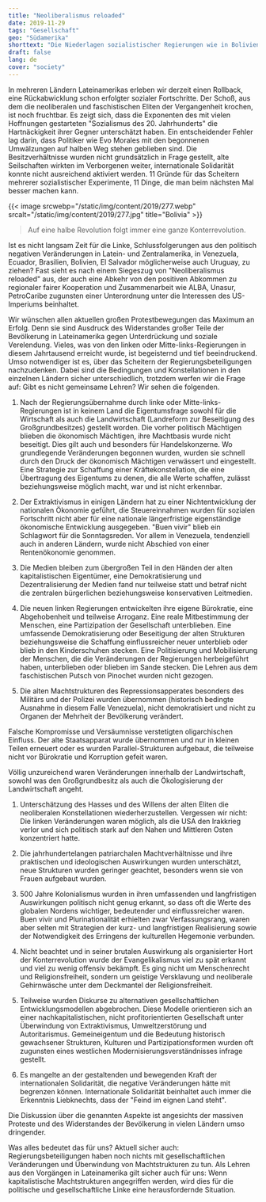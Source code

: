 ```yaml
---
title: "Neoliberalismus reloaded"
date: 2019-11-29
tags: "Gesellschaft"
geo: "Südamerika"
shorttext: "Die Niederlagen sozialistischer Regierungen wie in Bolivien sind auch darauf zurückzuführen, dass diese ihre Revolution nur halbherzig in Angriff nahmen."
draft: false
lang: de
cover: "society"
---
```


In mehreren Ländern Lateinamerikas erleben wir derzeit einen Rollback,
eine Rückabwicklung schon erfolgter sozialer Fortschritte. Der Schoß,
aus dem die neoliberalen und faschistischen Eliten der Vergangenheit
krochen, ist noch fruchtbar. Es zeigt sich, dass die Exponenten des mit
vielen Hoffnungen gestarteten "Sozialismus des 20. Jahrhunderts" die
Hartnäckigkeit ihrer Gegner unterschätzt haben. Ein entscheidender
Fehler lag darin, dass Politiker wie Evo Morales mit den begonnenen
Umwälzungen auf halben Weg stehen geblieben sind. Die Besitzverhältnisse
wurden nicht grundsätzlich in Frage gestellt, alte Seilschaften wirkten
im Verborgenen weiter, internationale Solidarität konnte nicht
ausreichend aktiviert werden. 11 Gründe für das Scheitern mehrerer
sozialistischer Experimente, 11 Dinge, die man beim nächsten Mal besser
machen kann.

{{< image srcwebp="/static/img/content/2019/277.webp" srcalt="/static/img/content/2019/277.jpg" title="Bolivia" >}}

> Auf eine halbe Revolution folgt immer eine ganze Konterrevolution.

Ist es nicht langsam Zeit für die Linke, Schlussfolgerungen aus den
politisch negativen Veränderungen in Latein- und Zentralamerika, in
Venezuela, Ecuador, Brasilien, Bolivien, El Salvador möglicherweise auch
Uruguay, zu ziehen? Fast sieht es nach einem Siegeszug von
"Neoliberalismus reloaded" aus, der auch eine Abkehr von den positiven
Abkommen zu regionaler fairer Kooperation und Zusammenarbeit wie ALBA,
Unasur, PetroCaribe zugunsten einer Unterordnung unter die Interessen
des US-Imperiums beinhaltet.

Wir wünschen allen aktuellen großen Protestbewegungen das Maximum an
Erfolg. Denn sie sind Ausdruck des Widerstandes großer Teile der
Bevölkerung in Lateinamerika gegen Unterdrückung und soziale
Verelendung. Vieles, was von den linken oder Mitte-links-Regierungen in
diesem Jahrtausend erreicht wurde, ist begeisternd und tief
beeindruckend. Umso notwendiger ist es, über das Scheitern der
Regierungsbeteiligungen nachzudenken. Dabei sind die Bedingungen und
Konstellationen in den einzelnen Ländern sicher unterschiedlich,
trotzdem werfen wir die Frage auf: Gibt es nicht gemeinsame Lehren? Wir
sehen die folgenden.

  1. Nach der Regierungsübernahme durch linke oder Mitte-links-Regierungen ist in keinem Land die Eigentumsfrage sowohl für die Wirtschaft als auch die Landwirtschaft (Landreform zur Beseitigung des Großgrundbesitzes) gestellt worden. Die vorher politisch Mächtigen blieben die ökonomisch Mächtigen, ihre
  Machtbasis wurde nicht beseitigt. Dies gilt auch und besonders für Handelskonzerne. Wo grundlegende Veränderungen begonnen wurden, wurden sie schnell durch den Druck der ökonomisch Mächtigen verwässert und eingestellt. Eine Strategie zur Schaffung einer Kräftekonstellation, die eine Übertragung des Eigentums zu denen, die alle Werte schaffen, zulässt beziehungsweise möglich macht, war und ist nicht erkennbar.

  2. Der Extraktivismus in einigen Ländern hat zu einer Nichtentwicklung
  der nationalen Ökonomie geführt, die Steuereinnahmen wurden für
  sozialen Fortschritt nicht aber für eine nationale längerfristige eigenständige ökonomische Entwicklung ausgegeben. "Buen vivir" blieb ein Schlagwort für die Sonntagsreden. Vor allem in Venezuela, tendenziell auch in anderen Ländern, wurde nicht Abschied von einer Rentenökonomie genommen.

  3. Die Medien bleiben zum übergroßen Teil in den Händen der alten kapitalistischen Eigentümer, eine Demokratisierung und Dezentralisierung der Medien fand nur teilweise statt und betraf nicht die zentralen bürgerlichen beziehungsweise konservativen Leitmedien.

  4. Die neuen linken Regierungen entwickelten ihre eigene Bürokratie, eine Abgehobenheit und teilweise Arroganz. Eine reale Mitbestimmung der Menschen, eine Partizipation der Gesellschaft unterblieben. Eine umfassende Demokratisierung oder Beseitigung der alten Strukturen beziehungsweise die Schaffung einflussreicher neuer unterblieb oder blieb in den Kinderschuhen stecken. Eine Politisierung und Mobilisierung der Menschen, die die Veränderungen der Regierungen herbeigeführt haben, unterblieben oder blieben im Sande stecken. Die Lehren aus dem faschistischen Putsch von Pinochet wurden nicht gezogen.

  5. Die alten Machtstrukturen des Repressionsapperates besonders des Militärs und der Polizei wurden übernommen (historisch bedingte Ausnahme in diesem Falle Venezuela), nicht demokratisiert und nicht zu Organen der Mehrheit der Bevölkerung verändert.

Falsche Kompromisse und Versäumnisse verstetigten oligarchischen
Einfluss. Der alte Staatsapparat wurde übernommen und nur in kleinen
Teilen erneuert oder es wurden Parallel-Strukturen aufgebaut, die
teilweise nicht vor Bürokratie und Korruption gefeit waren.

Völlig unzureichend waren Veränderungen innerhalb der Landwirtschaft,
sowohl was den Großgrundbesitz als auch die Ökologisierung der
Landwirtschaft angeht.

  1. Unterschätzung des Hasses und des Willens der alten Eliten die neoliberalen Konstellationen wiederherzustellen. Vergessen wir nicht: Die linken Veränderungen waren möglich, als die USA den Irakkrieg verlor und sich politisch stark auf den Nahen und Mittleren Osten konzentriert hatte.

  2. Die jahrhundertelangen patriarchalen Machtverhältnisse und ihre praktischen und ideologischen Auswirkungen wurden unterschätzt, neue Strukturen wurden geringer geachtet, besonders wenn sie von Frauen aufgebaut wurden.

  3. 500 Jahre Kolonialismus wurden in ihren umfassenden und langfristigen Auswirkungen politisch nicht genug erkannt, so dass oft die Werte des globalen Nordens wichtiger, bedeutender und einflussreicher waren. Buen vivir und Plurinationalität erhielten zwar Verfassungsrang, waren aber selten mit Strategien der kurz- und langfristigen Realisierung sowie der Notwendigkeit des Erringens der kulturellen Hegemonie verbunden.

  4. Nicht beachtet und in seiner brutalen Auswirkung als organisierter Hort der Konterrevolution wurde der Evangelikalismus viel zu spät erkannt und viel zu wenig offensiv bekämpft. Es ging nicht um Menschenrecht und Religionsfreiheit, sondern um geistige Versklavung und neoliberale Gehirnwäsche unter dem Deckmantel der Religionsfreiheit.

  5. Teilweise wurden Diskurse zu alternativen gesellschaftlichen     Entwicklungsmodellen abgebrochen. Diese Modelle orientieren sich an einer nachkapitalistischen, nicht profitorientierten Gesellschaft unter Überwindung von Extraktivismus, Umweltzerstörung und Autoritarismus. Gemeineigentum und die Bedeutung historisch gewachsener Strukturen, Kulturen und Partizipationsformen wurden oft zugunsten eines westlichen Modernisierungsverständnisses infrage gestellt.

  6. Es mangelte an der gestaltenden und  bewegenden Kraft der internationalen Solidarität, die negative Veränderungen hätte mit begrenzen können. Internationale Solidarität beinhaltet auch immer die Erkenntnis Liebknechts, dass der "Feind im eignen Land steht".

Die Diskussion über die genannten Aspekte ist angesichts der massiven
Proteste und des Widerstandes der Bevölkerung in vielen Ländern umso
dringender.

Was alles bedeutet das für uns? Aktuell sicher auch:
Regierungsbeteiligungen haben noch nichts mit gesellschaftlichen
Veränderungen und Überwindung von Machtstrukturen zu tun. Als Lehren aus
den Vorgängen in Lateinamerika gilt sicher auch für uns: Wenn
kapitalistische Machtstrukturen angegriffen werden, wird dies für die
politische und gesellschaftliche Linke eine herausfordernde Situation.
